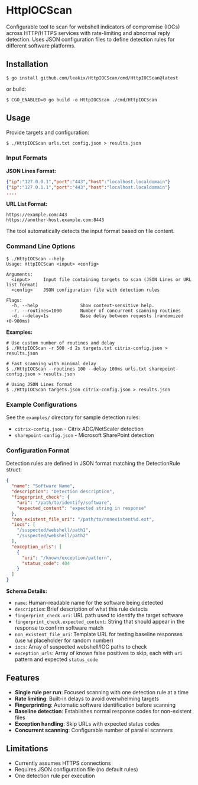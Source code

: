 # HttpIOCScan

Configurable tool to scan for webshell indicators of compromise (IOCs) across HTTP/HTTPS services with rate-limiting and abnormal reply detection. Uses JSON configuration files to define detection rules for different software platforms.

## Installation

```shell
$ go install github.com/leakix/HttpIOCScan/cmd/HttpIOCScan@latest
```

or build:

```shell
$ CGO_ENABLED=0 go build -o HttpIOCScan ./cmd/HttpIOCScan
```

## Usage

Provide targets and configuration:

```shell
$ ./HttpIOCScan urls.txt config.json > results.json
```

### Input Formats

**JSON Lines Format:**
```json lines
{"ip":"127.0.0.1","port":"443","host":"localhost.localdomain"}
{"ip":"127.0.1.1","port":"443","host":"localhost.localdomain"}
....
```

**URL List Format:**
```
https://example.com:443
https://another-host.example.com:8443
```

The tool automatically detects the input format based on file content.

### Command Line Options

```shell
$ ./HttpIOCScan --help
Usage: HttpIOCScan <input> <config>

Arguments:
  <input>     Input file containing targets to scan (JSON Lines or URL list format)
  <config>    JSON configuration file with detection rules

Flags:
  -h, --help                Show context-sensitive help.
  -r, --routines=1000       Number of concurrent scanning routines
  -d, --delay=1s            Base delay between requests (randomized +0-900ms)
```

**Examples:**
```shell
# Use custom number of routines and delay
$ ./HttpIOCScan -r 500 -d 2s targets.txt citrix-config.json > results.json

# Fast scanning with minimal delay  
$ ./HttpIOCScan --routines 100 --delay 100ms urls.txt sharepoint-config.json > results.json

# Using JSON Lines format
$ ./HttpIOCScan targets.json citrix-config.json > results.json
```

### Example Configurations

See the `examples/` directory for sample detection rules:
- `citrix-config.json` - Citrix ADC/NetScaler detection
- `sharepoint-config.json` - Microsoft SharePoint detection

### Configuration Format

Detection rules are defined in JSON format matching the DetectionRule struct:

```json
{
  "name": "Software Name",
  "description": "Detection description",
  "fingerprint_check": {
    "uri": "/path/to/identify/software",
    "expected_content": "expected string in response"
  },
  "non_existent_file_uri": "/path/to/nonexistent%d.ext",
  "iocs": [
    "/suspected/webshell/path1",
    "/suspected/webshell/path2"
  ],
  "exception_urls": [
    {
      "uri": "/known/exception/pattern",
      "status_code": 404
    }
  ]
}
```

**Schema Details:**
- `name`: Human-readable name for the software being detected
- `description`: Brief description of what this rule detects
- `fingerprint_check.uri`: URL path used to identify the target software
- `fingerprint_check.expected_content`: String that should appear in the response to confirm software match
- `non_existent_file_uri`: Template URL for testing baseline responses (use `%d` placeholder for random number)
- `iocs`: Array of suspected webshell/IOC paths to check
- `exception_urls`: Array of known false positives to skip, each with `uri` pattern and expected `status_code`

## Features

- **Single rule per run**: Focused scanning with one detection rule at a time
- **Rate limiting**: Built-in delays to avoid overwhelming targets
- **Fingerprinting**: Automatic software identification before scanning
- **Baseline detection**: Establishes normal response codes for non-existent files
- **Exception handling**: Skip URLs with expected status codes
- **Concurrent scanning**: Configurable number of parallel scanners

## Limitations

- Currently assumes HTTPS connections
- Requires JSON configuration file (no default rules)
- One detection rule per execution